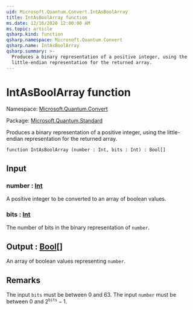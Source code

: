 ```yaml
---
uid: Microsoft.Quantum.Convert.IntAsBoolArray
title: IntAsBoolArray function
ms.date: 12/16/2020 12:00:00 AM
ms.topic: article
qsharp.kind: function
qsharp.namespace: Microsoft.Quantum.Convert
qsharp.name: IntAsBoolArray
qsharp.summary: >-
  Produces a binary representation of a positive integer, using the
  little-endian representation for the returned array.
---
```


# IntAsBoolArray function

Namespace: [Microsoft.Quantum.Convert](xref:Microsoft.Quantum.Convert)

Package: [Microsoft.Quantum.Standard](https://nuget.org/packages/Microsoft.Quantum.Standard)


Produces a binary representation of a positive integer, using thelittle-endian representation for the returned array.

```qsharp
function IntAsBoolArray (number : Int, bits : Int) : Bool[]
```


## Input

### number : [Int](xref:microsoft.quantum.lang-ref.int)

A positive integer to be converted to an array of boolean values.


### bits : [Int](xref:microsoft.quantum.lang-ref.int)

The number of bits in the binary representation of `number`.



## Output : [Bool](xref:microsoft.quantum.lang-ref.bool)[]

An array of boolean values representing `number`.

## Remarks

The input `bits` must be between 0 and 63.The input `number` must be between 0 and $2^{\texttt{bits}} - 1$.